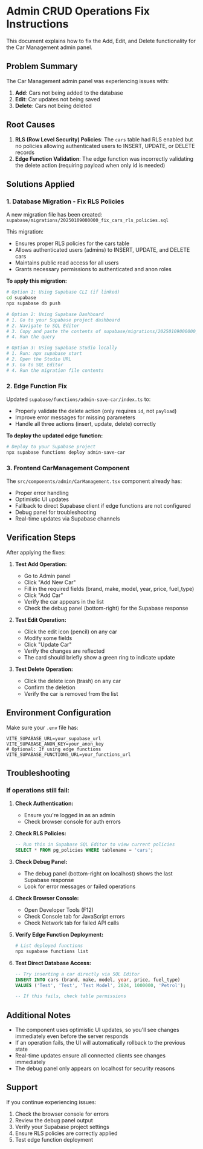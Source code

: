 # Admin CRUD Operations Fix Instructions

This document explains how to fix the Add, Edit, and Delete functionality for the Car Management admin panel.

## Problem Summary

The Car Management admin panel was experiencing issues with:
1. **Add**: Cars not being added to the database
2. **Edit**: Car updates not being saved
3. **Delete**: Cars not being deleted

## Root Causes

1. **RLS (Row Level Security) Policies**: The `cars` table had RLS enabled but no policies allowing authenticated users to INSERT, UPDATE, or DELETE records
2. **Edge Function Validation**: The edge function was incorrectly validating the delete action (requiring payload when only id is needed)

## Solutions Applied

### 1. Database Migration - Fix RLS Policies

A new migration file has been created: `supabase/migrations/20250109000000_fix_cars_rls_policies.sql`

This migration:
- Ensures proper RLS policies for the cars table
- Allows authenticated users (admins) to INSERT, UPDATE, and DELETE cars
- Maintains public read access for all users
- Grants necessary permissions to authenticated and anon roles

**To apply this migration:**

```bash
# Option 1: Using Supabase CLI (if linked)
cd supabase
npx supabase db push

# Option 2: Using Supabase Dashboard
# 1. Go to your Supabase project dashboard
# 2. Navigate to SQL Editor
# 3. Copy and paste the contents of supabase/migrations/20250109000000_fix_cars_rls_policies.sql
# 4. Run the query

# Option 3: Using Supabase Studio locally
# 1. Run: npx supabase start
# 2. Open the Studio URL
# 3. Go to SQL Editor
# 4. Run the migration file contents
```

### 2. Edge Function Fix

Updated `supabase/functions/admin-save-car/index.ts` to:
- Properly validate the delete action (only requires `id`, not `payload`)
- Improve error messages for missing parameters
- Handle all three actions (insert, update, delete) correctly

**To deploy the updated edge function:**

```bash
# Deploy to your Supabase project
npx supabase functions deploy admin-save-car
```

### 3. Frontend CarManagement Component

The `src/components/admin/CarManagement.tsx` component already has:
- Proper error handling
- Optimistic UI updates
- Fallback to direct Supabase client if edge functions are not configured
- Debug panel for troubleshooting
- Real-time updates via Supabase channels

## Verification Steps

After applying the fixes:

1. **Test Add Operation:**
   - Go to Admin panel
   - Click "Add New Car"
   - Fill in the required fields (brand, make, model, year, price, fuel_type)
   - Click "Add Car"
   - Verify the car appears in the list
   - Check the debug panel (bottom-right) for the Supabase response

2. **Test Edit Operation:**
   - Click the edit icon (pencil) on any car
   - Modify some fields
   - Click "Update Car"
   - Verify the changes are reflected
   - The card should briefly show a green ring to indicate update

3. **Test Delete Operation:**
   - Click the delete icon (trash) on any car
   - Confirm the deletion
   - Verify the car is removed from the list

## Environment Configuration

Make sure your `.env` file has:

```env
VITE_SUPABASE_URL=your_supabase_url
VITE_SUPABASE_ANON_KEY=your_anon_key
# Optional: If using edge functions
VITE_SUPABASE_FUNCTIONS_URL=your_functions_url
```

## Troubleshooting

### If operations still fail:

1. **Check Authentication:**
   - Ensure you're logged in as an admin
   - Check browser console for auth errors

2. **Check RLS Policies:**
   ```sql
   -- Run this in Supabase SQL Editor to view current policies
   SELECT * FROM pg_policies WHERE tablename = 'cars';
   ```

3. **Check Debug Panel:**
   - The debug panel (bottom-right on localhost) shows the last Supabase response
   - Look for error messages or failed operations

4. **Check Browser Console:**
   - Open Developer Tools (F12)
   - Check Console tab for JavaScript errors
   - Check Network tab for failed API calls

5. **Verify Edge Function Deployment:**
   ```bash
   # List deployed functions
   npx supabase functions list
   ```

6. **Test Direct Database Access:**
   ```sql
   -- Try inserting a car directly via SQL Editor
   INSERT INTO cars (brand, make, model, year, price, fuel_type)
   VALUES ('Test', 'Test', 'Test Model', 2024, 1000000, 'Petrol');
   
   -- If this fails, check table permissions
   ```

## Additional Notes

- The component uses optimistic UI updates, so you'll see changes immediately even before the server responds
- If an operation fails, the UI will automatically rollback to the previous state
- Real-time updates ensure all connected clients see changes immediately
- The debug panel only appears on localhost for security reasons

## Support

If you continue experiencing issues:
1. Check the browser console for errors
2. Review the debug panel output
3. Verify your Supabase project settings
4. Ensure RLS policies are correctly applied
5. Test edge function deployment
